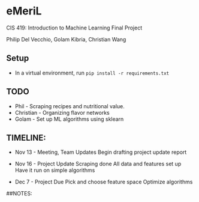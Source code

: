 # eMeriL
CIS 419: Introduction to Machine Learning
Final Project

Philip Del Vecchio, Golam Kibria, Christian Wang

## Setup
- In a virtual environment, run `pip install -r requirements.txt`

## TODO
- Phil - Scraping recipes and nutritional value.
- Christian - Organizing flavor networks
- Golam - Set up ML algorithms using sklearn


## TIMELINE:
- Nov 13 - Meeting, Team Updates
Begin drafting project update report

- Nov 16 - Project Update
Scraping done
All data and features set up
Have it run on simple algorithms

- Dec 7 - Project Due
Pick and choose feature space
Optimize algorithms


##NOTES:



